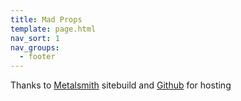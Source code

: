 ```yaml
---
title: Mad Props
template: page.html
nav_sort: 1
nav_groups:
  - footer
---
```


 Thanks to [Metalsmith](http://www.metalsmith.io/) sitebuild and [Github](http://www.github.com/)  for hosting